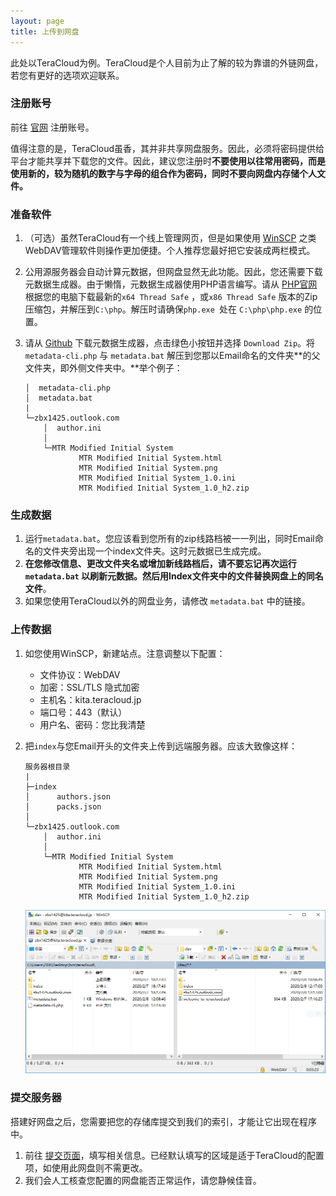 ```yaml
---
layout: page
title: 上传到网盘
---
```


此处以TeraCloud为例。TeraCloud是个人目前为止了解的较为靠谱的外链网盘，若您有更好的选项欢迎联系。

### 注册账号

前往 [官网](https://teracloud.jp/en/) 注册账号。

值得注意的是，TeraCloud虽香，其并非共享网盘服务。因此，必须将密码提供给平台才能共享并下载您的文件。因此，建议您注册时**不要使用以往常用密码，而是使用新的，较为随机的数字与字母的组合作为密码，同时不要向网盘内存储个人文件。**

### 准备软件

1. （可选）虽然TeraCloud有一个线上管理网页，但是如果使用 [WinSCP](https://winscp.net/eng/download.php) 之类WebDAV管理软件则操作更加便捷。个人推荐您最好把它安装成两栏模式。

2. 公用源服务器会自动计算元数据，但网盘显然无此功能。因此，您还需要下载元数据生成器。由于懒惰，元数据生成器使用PHP语言编写。请从 [PHP官网](https://windows.php.net/download) 根据您的电脑下载最新的`x64 Thread Safe` ，或`x86 Thread Safe` 版本的Zip压缩包，并解压到`C:\php`。解压时请确保`php.exe `处在 `C:\php\php.exe` 的位置。

3. 请从 [Github](https://github.com/BVEContentService/MetadataGenerator) 下载元数据生成器，点击绿色小按钮并选择 `Download Zip`。将 `metadata-cli.php` 与 `metadata.bat` 解压到您那以Email命名的文件夹**的父文件夹，即外侧文件夹中。**举个例子：

   ```
   │  metadata-cli.php
   │  metadata.bat
   | 
   └─zbx1425.outlook.com
       │  author.ini
       │
       └─MTR Modified Initial System
               MTR Modified Initial System.html
               MTR Modified Initial System.png
               MTR Modified Initial System_1.0.ini
               MTR Modified Initial System_1.0_h2.zip
   ```

   

### 生成数据

1. 运行`metadata.bat`。您应该看到您所有的zip线路档被一一列出，同时Email命名的文件夹旁出现一个index文件夹。这时元数据已生成完成。
2. **在您修改信息、更改文件夹名或增加新线路档后，请不要忘记再次运行 `metadata.bat` 以刷新元数据。然后用Index文件夹中的文件替换网盘上的同名文件**。
3. 如果您使用TeraCloud以外的网盘业务，请修改 `metadata.bat` 中的链接。

### 上传数据

1. 如您使用WinSCP，新建站点。注意调整以下配置：
   * 文件协议：WebDAV
   * 加密：SSL/TLS 隐式加密
   * 主机名：kita.teracloud.jp
   * 端口号：443（默认）
   * 用户名、密码：您比我清楚

2. 把`index`与您Email开头的文件夹上传到远端服务器。应该大致像这样：

   ```
   服务器根目录
   |
   ├─index
   │      authors.json
   │      packs.json
   │
   └─zbx1425.outlook.com
       │  author.ini
       │
       └─MTR Modified Initial System
               MTR Modified Initial System.html
               MTR Modified Initial System.png
               MTR Modified Initial System_1.0.ini
               MTR Modified Initial System_1.0_h2.zip
   ```
   
   
   
   ![WinSCP Example](winscp_example.png)

### 提交服务器

搭建好网盘之后，您需要把您的存储库提交到我们的索引，才能让它出现在程序中。

1. 前往 [提交页面](https://zbx1425.gitee.io/bcs-index/submission/)，填写相关信息。已经默认填写的区域是适于TeraCloud的配置项，如使用此网盘则不需更改。
2. 我们会人工核查您配置的网盘能否正常运作，请您静候佳音。